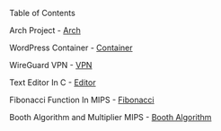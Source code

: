 Table of Contents

Arch Project - [Arch](https://github.com/EthanTark/EthanTark.github.io/blob/main/ArchWalk.md)

WordPress Container - [Container](https://github.com/EthanTark/EthanTark.github.io/blob/main/DockerComposeLab.md)

WireGuard VPN - [VPN](https://github.com/EthanTark/EthanTark.github.io/blob/main/WireGuardVPN.md)

Text Editor In C - [Editor](https://github.com/EthanTark/texteditor2.0)

Fibonacci Function In MIPS - [Fibonacci](https://github.com/EthanTark/EthanTark.github.io/blob/main/prj1_q1.asm)

Booth Algorithm and Multiplier MIPS - [Booth Algorithm]()
